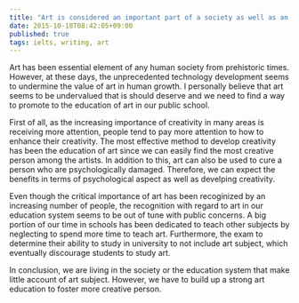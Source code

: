 ```yaml
---
title: "Art is considered an important part of a society as well as an expressio nof its culture. Do you think it is important for children to be taught art? Do you think children should be encouraged to focus an art rather than other subjects?"
date: 2015-10-18T08:42:05+09:00
published: true
tags: ielts, writing, art
---
```


Art has been essential element of any human society from prehistoric times. However, at these days, the unprecedented technology development seems to undermine the value of art in human growth. I personally believe that art seems to be undervalued that is should deserve and we need to find a way to promote to the education of art in our public school.

First of all, as the increasing importance of creativity in many areas is receiving more attention, people tend to pay more attention to how to enhance their creativity. The most effective method to develop creativity has been  the education of art since we can easily find the most creative person among the artists. In addition to this, art can also be used to cure a person who are psychologically damaged. Therefore, we can expect the benefits in terms of psychological aspect as well as develping creativity.

Even though the critical importance of art has been recoginized by an increasing number of people, the recognition with regard to art in our education system seems to be out of tune with public concerns. A big portion of our time in schools has been dedicated to teach other subjects by neglecting to spend more time to teach art. Furthermore, the exam to determine their ability to study in university to not include art subject, which eventually discourage students to study art.

In conclusion, we are living in the society or the education system that make little account of art subject. However, we have to build up a strong art education to foster more creative person.
